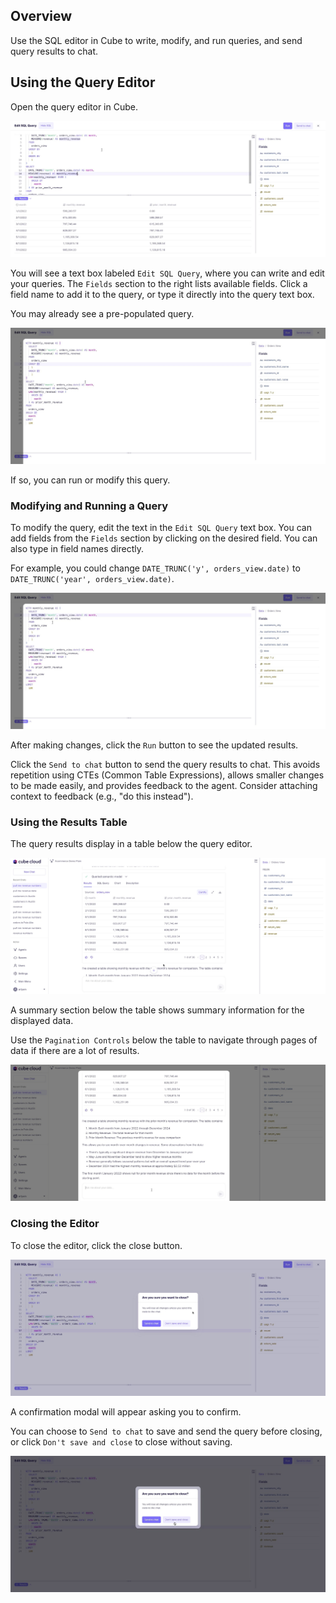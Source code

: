 ## Overview

Use the SQL editor in Cube to write, modify, and run queries, and send query results to chat.

## Using the Query Editor

Open the query editor in Cube.

![](e301ec1d-f98e-4df8-9c58-a6ced82293c0-generating-article-cube-query-editor-showing-sql-query-and-results-for-monthly-revenue-analysis.jpeg)

You will see a text box labeled `Edit SQL Query`, where you can write and edit your queries. The `Fields` section to the right lists available fields. Click a field name to add it to the query, or type it directly into the query text box.

You may already see a pre-populated query.

![](bb55ba37-3d96-43cd-8546-a1f2fb02abb0-generating-article-cube-query-editor-interface-showing-sql-query-and-fields-from-orders-view.jpeg)

If so, you can run or modify this query.

### Modifying and Running a Query

To modify the query, edit the text in the `Edit SQL Query` text box. You can add fields from the `Fields` section by clicking on the desired field. You can also type in field names directly.

For example, you could change `DATE_TRUNC('y', orders_view.date)` to `DATE_TRUNC('year', orders_view.date)`.

![](db3d36f2-f91c-44d8-83a0-907cb3e62dec-generating-article-cube-query-editor-interface-showing-sql-query-for-monthly-revenue-calculation-with-fields-panel.jpeg)

After making changes, click the `Run` button to see the updated results.

Click the `Send to chat` button to send the query results to chat. This avoids repetition using CTEs (Common Table Expressions), allows smaller changes to be made easily, and provides feedback to the agent. Consider attaching context to feedback (e.g., "do this instead").

### Using the Results Table

The query results display in a table below the query editor.

![](85317e55-8330-427e-a33b-62f732415cae-generating-article-cube-cloud-query-editor-showing-queried-semantic-model-with-results-table-and-fields-list.jpeg)

A summary section below the table shows summary information for the displayed data.

Use the `Pagination Controls` below the table to navigate through pages of data if there are a lot of results.

![](f94098fb-5b16-465b-80fb-351d97f6fb1e-generating-article-cube-cloud-query-editor-showing-monthly-revenue-data-and-observations.jpeg)

### Closing the Editor

To close the editor, click the close button.

![](5d6ef38c-8831-43b9-99d5-571a991bc8fe-generating-article-cube-query-editor-with-sql-query-and-close-confirmation-dialog.jpeg)

A confirmation modal will appear asking you to confirm.

You can choose to `Send to chat` to save and send the query before closing, or click `Don't save and close` to close without saving.

![](f7a60b73-54e2-47fe-b05e-99e2a29bd50e-generating-article-cube-query-editor-with-sql-code-and-close-confirmation-dialog.jpeg)
